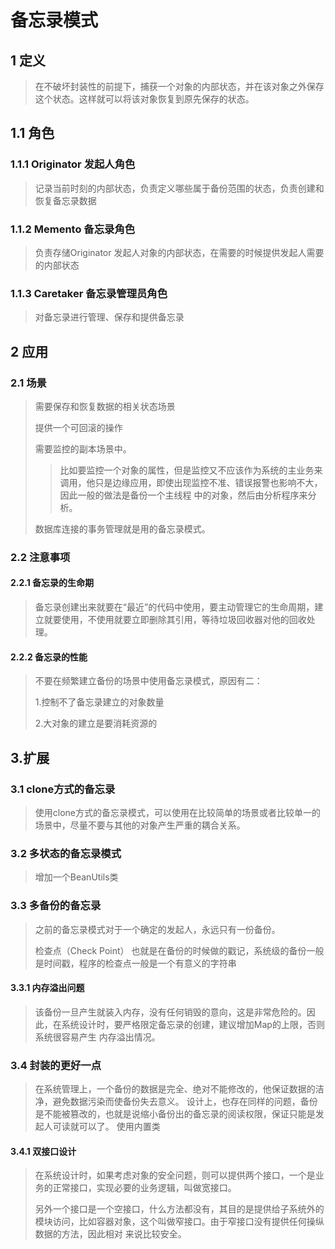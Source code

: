 # 备忘录模式
## 1 定义
> 在不破坏封装性的前提下，捕获一个对象的内部状态，并在该对象之外保存这个状态。这样就可以将该对象恢复到原先保存的状态。
## 1.1 角色
### 1.1.1 Originator 发起人角色
> 记录当前时刻的内部状态，负责定义哪些属于备份范围的状态，负责创建和恢复备忘录数据
### 1.1.2 Memento 备忘录角色
> 负责存储Originator 发起人对象的内部状态，在需要的时候提供发起人需要的内部状态
### 1.1.3 Caretaker 备忘录管理员角色
> 对备忘录进行管理、保存和提供备忘录
## 2 应用
### 2.1 场景
> 需要保存和恢复数据的相关状态场景
> 
> 提供一个可回滚的操作
> 
> 需要监控的副本场景中。
> > 比如要监控一个对象的属性，但是监控又不应该作为系统的主业务来调用，他只是边缘应用，即使出现监控不准、错误报警也影响不大，因此一般的做法是备份一个主线程
> >中的对象，然后由分析程序来分析。
> 
> 数据库连接的事务管理就是用的备忘录模式。
### 2.2 注意事项
#### 2.2.1 备忘录的生命期
> 备忘录创建出来就要在“最近”的代码中使用，要主动管理它的生命周期，建立就要使用，不使用就要立即删除其引用，等待垃圾回收器对他的回收处理。
#### 2.2.2 备忘录的性能
> 不要在频繁建立备份的场景中使用备忘录模式，原因有二：
> 
>1.控制不了备忘录建立的对象数量
> 
> 2.大对象的建立是要消耗资源的
## 3.扩展
### 3.1 clone方式的备忘录
> 使用clone方式的备忘录模式，可以使用在比较简单的场景或者比较单一的场景中，尽量不要与其他的对象产生严重的耦合关系。
### 3.2 多状态的备忘录模式
> 增加一个BeanUtils类
### 3.3 多备份的备忘录
> 之前的备忘录模式对于一个确定的发起人，永远只有一份备份。
> 
> 检查点（Check Point）
> 也就是在备份的时候做的戳记，系统级的备份一般是时间戳，程序的检查点一般是一个有意义的字符串
#### 3.3.1 内存溢出问题
> 该备份一旦产生就装入内存，没有任何销毁的意向，这是非常危险的。因此，在系统设计时，要严格限定备忘录的创建，建议增加Map的上限，否则系统很容易产生
> 内存溢出情况。
### 3.4 封装的更好一点
> 在系统管理上，一个备份的数据是完全、绝对不能修改的，他保证数据的洁净，避免数据污染而使备份失去意义。
> 设计上，也存在同样的问题，备份是不能被篡改的，也就是说缩小备份出的备忘录的阅读权限，保证只能是发起人可读就可以了。
> 使用内置类
#### 3.4.1 双接口设计
> 在系统设计时，如果考虑对象的安全问题，则可以提供两个接口，一个是业务的正常接口，实现必要的业务逻辑，叫做宽接口。
> 
> 另外一个接口是一个空接口，什么方法都没有，其目的是提供给子系统外的模块访问，比如容器对象，这个叫做窄接口。由于窄接口没有提供任何操纵数据的方法，因此相对
> 来说比较安全。
